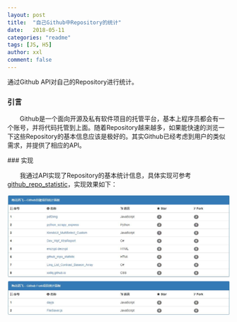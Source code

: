 ```yaml
---
layout: post
title:  "自己Github中Repository的统计"
date:   2018-05-11
categories: "readme"
tags: [JS, H5]
author: xxl
comment: false
---
```

通过Github API对自己的Repository进行统计。
### 引言
<p style="text-indent: 2em">Github是一个面向开源及私有软件项目的托管平台，基本上程序员都会有一个账号，并将代码托管到上面。随着Repository越来越多，如果能快速的浏览一下这些Repository的基本信息应该是极好的。其实Github已经考虑到用户的类似需求，并提供了相应的API。</p>
### 实现
<p style="text-indent: 2em">我通过API实现了Repository的基本统计信息，具体实现可参考<a href="https://github.com/xxlllq/github_repo_statistic" target="_blank">github_repo_statistic</a>，实现效果如下：</p>
<div style="text-align:center"><a href="https://xxlllq.github.io/github_repo_statistic/" target="_blank"><img height="auto" src="/assets/images/post/2018/2018-05-11-github_repo_statistic/static.jpg"/></a></div>

 